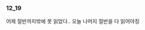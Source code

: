 ### 12_19

어제 절반까지밖에 못 읽었다..
오늘 나머지 절반을 다 읽어야징






















































